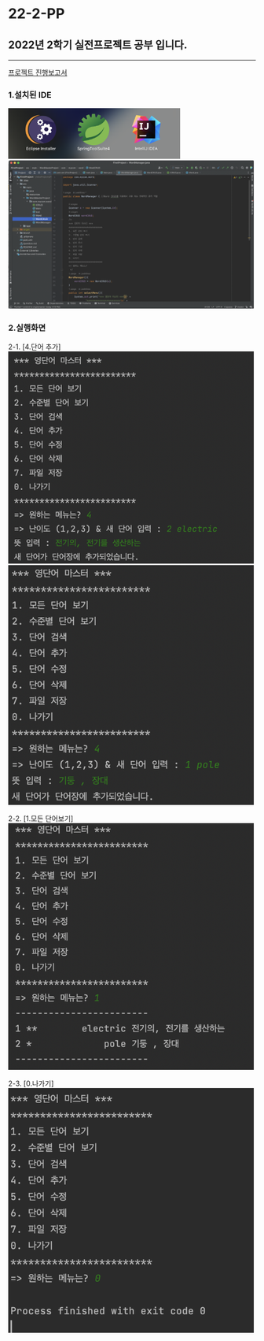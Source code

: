 # 22-2-PP
## 2022년 2학기 실전프로젝트 공부 입니다.
--------
[프로젝트 진행보고서](Project1/ProgressReport.md)

### 1.설치된 IDE

<img src="./Screenshot/1.png" width="350" title="IDE">


<img src="./Screenshot/2.png" width="500" title="IDE">



### 2.실행화면

2-1. [4.단어 추가] <br>
<img src="./Screenshot/3.png" width="500" title="IDE">
<img src="./Screenshot/4.png" width="500" title="IDE">


2-2. [1.모든 단어보기] <br>
<img src="./Screenshot/5.png" width="500" title="IDE">


2-3. [0.나가기]  <br>
<img src="./Screenshot/6.png" width="500" title="IDE">
